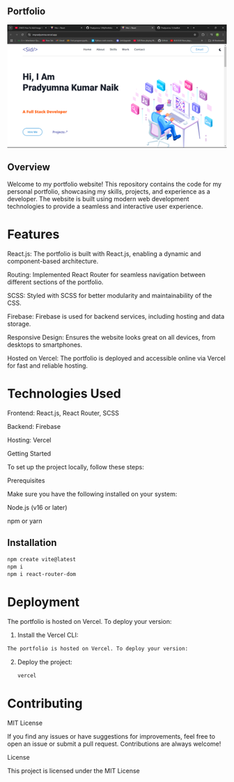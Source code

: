 ## Portfolio

![image alt](https://github.com/Pradyumna-1/MyPortfolio/blob/4c64a348d2b0405481d638d916cabb17cea88e78/portfolio.png)

## Overview

Welcome to my portfolio website! This repository contains the code for my personal portfolio, showcasing my skills, projects, and experience as a developer. The website is built using modern web development technologies to provide a seamless and interactive user experience.

# Features

React.js: The portfolio is built with React.js, enabling a dynamic and component-based architecture.

Routing: Implemented React Router for seamless navigation between different sections of the portfolio.

SCSS: Styled with SCSS for better modularity and maintainability of the CSS.

Firebase: Firebase is used for backend services, including hosting and data storage.

Responsive Design: Ensures the website looks great on all devices, from desktops to smartphones.

Hosted on Vercel: The portfolio is deployed and accessible online via Vercel for fast and reliable hosting.

# Technologies Used

Frontend: React.js, React Router, SCSS

Backend: Firebase

Hosting: Vercel

Getting Started

To set up the project locally, follow these steps:

Prerequisites

Make sure you have the following installed on your system:

Node.js (v16 or later)

npm or yarn

## Installation
```bash
npm create vite@latest
npm i
npm i react-router-dom

```
# Deployment

The portfolio is hosted on Vercel. To deploy your version:

1. Install the Vercel CLI:
 ```bash 
The portfolio is hosted on Vercel. To deploy your version:
```
2. Deploy the project:
   ```bash
   vercel
   ```
# Contributing

MIT License

If you find any issues or have suggestions for improvements, feel free to open an issue or submit a pull request. Contributions are always welcome!

License

This project is licensed under the MIT License


